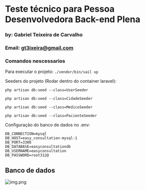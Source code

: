 # Teste técnico para Pessoa Desenvolvedora Back-end Plena
### by: Gabriel Teixeira de Carvalho
### Email: gt3ixeira@gmail.com

### Comandos nescessarios 
Para executar o projeto: ```./vendor/bin/sail up```

Seeders do projeto (Rodar dentro do container laravel):

```php artisan db:seed --class=UserSeeder```

```php artisan db:seed --class=CidadeSeeder```

```php artisan db:seed --class=MedicoSeeder```

```php artisan db:seed --class=PacienteSeeder```

Configuração do banco de dados no .env:

```
DB_CONNECTION=mysql
DB_HOST=easy_consultation-mysql-1
DB_PORT=3306
DB_DATABASE=easyconsultationdb
DB_USERNAME=easyconsultation
DB_PASSWORD=root312@
```
## Banco de dados
![img.png](img.png)

